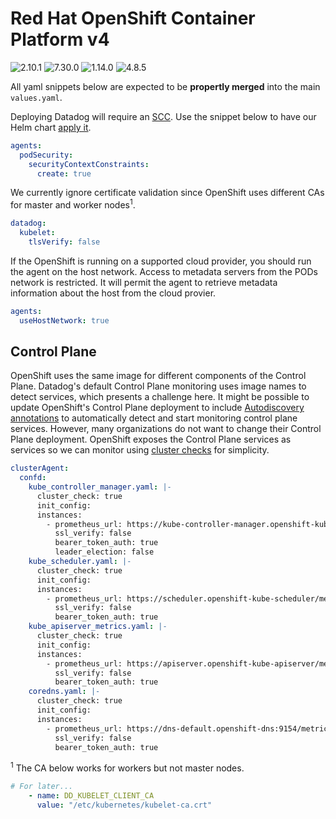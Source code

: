 # Red Hat OpenShift Container Platform v4

![2.10.1](https://img.shields.io/badge/Datadog%20chart-2.10.1-632ca6?labelColor=f0f0f0&logo=Helm&logoColor=0f1689)
![7.30.0](https://img.shields.io/badge/Agent-7.30.0-632ca6?&labelColor=f0f0f0&logo=Datadog&logoColor=632ca6)
![1.14.0](https://img.shields.io/badge/Cluster%20Agent-1.14.0-632ca6?labelColor=f0f0f0&logo=Datadog&logoColor=632ca6)
![4.8.5](https://img.shields.io/badge/Open%20Shift-4.8.5-ee0000?labelColor=f0f0f0&logo=Red%20Hat%20Open%20Shift&logoColor=ee0000)

All yaml snippets below are expected to be **propertly merged** into the main `values.yaml`.

Deploying Datadog will require an [SCC](https://docs.openshift.com/container-platform/4.5/authentication/managing-security-context-constraints.html). Use the snippet below to have our Helm chart [apply it](https://docs.datadoghq.com/integrations/openshift/?tab=helm#configuration).

```yaml
agents:
  podSecurity:
    securityContextConstraints:
      create: true
```

We currently ignore certificate validation since OpenShift uses different CAs for master and worker nodes<sup>1</sup>.

```yaml
datadog:
  kubelet:
    tlsVerify: false
```

If the OpenShift is running on a supported cloud provider, you should run the agent on the host network. Access to metadata servers from the PODs network is restricted. It will permit the agent to retrieve metadata information about the host from the cloud provier.

```yaml
agents:
  useHostNetwork: true
```

## Control Plane

OpenShift uses the same image for different components of the Control Plane. Datadog's default Control Plane monitoring uses image names to detect services, which presents a challenge here. It might be possible to update OpenShift's Control Plane deployment to include [Autodiscovery annotations](https://docs.datadoghq.com/agent/kubernetes/integrations/?tab=kubernetes#configuration) to automatically detect and start monitoring control plane services. However, many organizations do not want to change their Control Plane deployment.
OpenShift exposes the Control Plane services as services so we can monitor using [cluster checks](https://docs.datadoghq.com/agent/cluster_agent/clusterchecks/#static-configurations-in-files) for simplicity.

```yaml
clusterAgent:
  confd:
    kube_controller_manager.yaml: |-
      cluster_check: true
      init_config:
      instances:
        - prometheus_url: https://kube-controller-manager.openshift-kube-controller-manager/metrics
          ssl_verify: false
          bearer_token_auth: true
          leader_election: false
    kube_scheduler.yaml: |-
      cluster_check: true
      init_config:
      instances:
        - prometheus_url: https://scheduler.openshift-kube-scheduler/metrics
          ssl_verify: false
          bearer_token_auth: true
    kube_apiserver_metrics.yaml: |-
      cluster_check: true
      init_config:
      instances:
        - prometheus_url: https://apiserver.openshift-kube-apiserver/metrics
          ssl_verify: false
          bearer_token_auth: true
    coredns.yaml: |-
      cluster_check: true
      init_config:
      instances:
        - prometheus_url: https://dns-default.openshift-dns:9154/metrics
          ssl_verify: false
          bearer_token_auth: true
```

<sup>1</sup> The CA below works for workers but not master nodes.

```yaml
# For later...
    - name: DD_KUBELET_CLIENT_CA
      value: "/etc/kubernetes/kubelet-ca.crt"
```